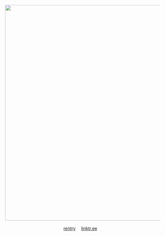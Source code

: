 </p><p align="center">
<img src="https://files.catbox.moe/xbwoyi.jpeg" width="700"/>
<b></b><br>
<b></b><br>
<a href="https://rentry.co/historypilled">rentry</a> ⠀
<a href="https://linktr.ee/kawqiiangel">linktr.ee</a> ⠀
  <br><br>
